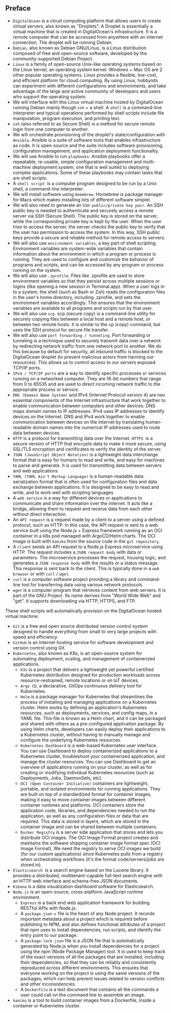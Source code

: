 ## Preface

* `DigitalOcean` is a cloud computing platform that allows users to create virtual servers, also known as "Droplets". A Droplet is essentially a virtual machine that is created in DigitalOcean's infrastructure. It is a remote computer that can be accessed from anywhere with an internet connection. The droplet will be running Debian.
* `Debian`, also known as Debian GNU/Linux, is a Linux distribution composed of free and open-source software, developed by the community-supported Debian Project.
* `Linux` is a family of open-source Unix-like operating systems based on the Linux kernel, an operating system kernel. Windows + Mac OS are 2 other popular operating systems. Linux provides a flexible, low-cost, and efficient platform for cloud computing. By using Linux, hobbyists can experiment with different configurations and environments, and take advantage of the large and active community of developers and users who support the operating system.
* We will interface with this Linux virtual machine hosted by DigitalOcean running Debian mainly though `ssh` + a shell. A `shell` is a command-line interpreter and typical operations performed by shell scripts include file manipulation, program execution, and printing text. 
* `ssh` (also referred to as Secure Shell) is a method for secure remote login from one computer to another. 
* We will orchestrate provisioning of the droplet's state/configuration with `Ansible`. Ansible is a suite of software tools that enables infrastructure as code. It is open-source and the suite includes software provisioning, configuration management, and application deployment functionality.
* We will use Ansible to run `playbooks`. Ansible playbooks offer a repeatable, re-usable, simple configuration management and multi-machine deployment system, one that is well suited to deploying complex applications. Some of these playbooks may contain tasks that are shell scripts. 
* A `shell script `is a computer program designed to be run by a Unix shell, a command-line interpreter.
* We will install software using `Homebrew`. Homebrew is package manager for Macs which makes installing lots of different software simpler.
* We will also need to generate an `SSH public/private key pair`. An SSH public key is needed to authenticate and securely access a remote server via SSH (Secure Shell). The public key is stored on the server, while the corresponding private key is kept by the user. When the user tries to access the server, the server checks the public key to verify that the user has permission to access the system. In this way, SSH public keys provide a secure and reliable method for remote access to servers.
* We will also use `environment variables`, a key part of shell scripting. Environment variables are system-wide variables that contain information about the environment in which a program or process is running. They are used to configure and customize the behavior of programs and scripts, and can be accessed by any program or process running on the system.
* We will also use `.zprofile`. Files like .zprofile are used to store environment variables so that they persist across multiple sessions or logins (like opening a new session in Terminal.app). When a user logs in to a system, the shell (such as Bash or Zsh) reads the configuration files in the user's home directory, including .zprofile, and sets the environment variables accordingly. This ensures that the environment variables are available to all programs and scripts run by that user.
* We will also use `scp`. scp (secure copy) is a command-line utility for securely copying files between a local host and a remote host, or between two remote hosts. It is similar to the cp (copy) command, but uses the SSH protocol for secure file transfer.
* We will also use `port forwarding / tunneling`. Port forwarding or tunneling is a technique used to securely transmit data over a network by redirecting network traffic from one network port to another. We do this because by default for security, all inbound traffic is blocked to the DigitalOcean droplet (to prevent malicious actors from harming our resources). This allows us to control access to our servers exposed TCP/IP ports.
* `IPv4 / TCP/IP ports` are a way to identify specific processes or services running on a networked computer. They are 16-bit numbers that range from 0 to 65535 and are used to direct incoming network traffic to the appropriate process or service. 
* `DNS (Domain Name System)` and IPv4 (Internet Protocol version 4) are two essential components of the Internet infrastructure that work together to enable communication between computers and other devices. DNS maps domain names to IP addresses. IPv4 uses IP addresses to identify devices on the Internet. DNS and IPv4 work together to enable communication between devices on the Internet by translating human-readable domain names into the numerical IP addresses used to route data between devices.
* `HTTP` is a protocol for transmitting data over the Internet. `HTTPS `is a secure version of HTTP that encrypts data to make it more secure, using SSL/TLS encryption and certificates to verify the identity of the server.
* `JSON (JavaScript Object Notation)` is a lightweight data interchange format that is easy for humans to read and write, and easy for machines to parse and generate. It is used for transmitting data between servers and web applications
* `YAML (YAML Ain't Markup Language)` is a human-readable data serialization format that is often used for configuration files and data exchange between applications. It is designed to be easy to read and write, and to work well with scripting languages
* A `web service` is a way for different devices or applications to communicate and share information over the internet. It acts like a bridge, allowing them to request and receive data from each other without direct interaction.
* An `API request` is a request made by a client to a server using a defined protocol, such as HTTP. In this case, the API request is sent to a web service built using the Node.js + Express framework running as an OCI container in a k8s pod managed with ArgoCD/Helm charts. The OCI image is built with `kaniko` from the source code in the `git repository`. 
* A `client` sends an API request to a Node.js Express microservice using HTTP. The request includes a `JSON request body` with data or parameters. The microservice processes the request, housing logic, and generates a `JSON response body` with the results or a status message. This response is sent back to the client. This is typically done in a `web browser` or with `curl` / `wget`.
* `curl` is a computer software project providing a library and command-line tool for transferring data using various network protocols.
* `wget` is a computer program that retrieves content from web servers. It is part of the GNU Project. Its name derives from "World Wide Web" and "get". It supports downloading via HTTP, HTTPS, and FTP.

These shell scripts will automatically provision on the DigitalOcean hosted virtual machine:
  * `Git` is a free and open source distributed version control system designed to handle everything from small to very large projects with speed and efficiency.
  * `GitHub` is an Internet hosting service for software development and version control using Git. 
  * `Kubernetes`, also known as K8s, is an open-source system for automating deployment, scaling, and management of containerized applications.
    * `K3s` is a project that delivers a lightweight yet powerful certified Kubernetes distribution designed for production workloads across resource-restrained, remote locations or on IoT devices.
    * `Argo CD`, a declarative, GitOps continuous delivery tool for Kubernetes.
    * `Helm` is a package manager for Kubernetes that streamlines the process of installing and managing applications on a Kubernetes cluster. Helm works by defining an application's Kubernetes resources, such as deployments, services, and config maps, in a YAML file. This file is known as a Helm chart, and it can be packaged and shared with others as a pre-configured application package. By using Helm charts, developers can easily deploy their applications to a Kubernetes cluster, without having to manually manage and configure the underlying Kubernetes resources. 
    * `Kubernetes Dashboard` is a web-based Kubernetes user interface. You can use Dashboard to deploy containerized applications to a Kubernetes cluster, troubleshoot your containerized application, and manage the cluster resources. You can use Dashboard to get an overview of applications running on your cluster, as well as for creating or modifying individual Kubernetes resources (such as Deployments, Jobs, DaemonSets, etc).
    * `OCI (Open Container Initiative)` containers are lightweight, portable, and isolated environments for running applications. They are built on top of a standardized format for container images, making it easy to move container images between different container runtimes and platforms. OCI containers store the application code, libraries, and dependencies needed to run the application, as well as any configuration files or data that are required. This data is stored in layers, which are stored in the container image and can be shared between multiple containers.
    * `Docker Registry` is a server side application that stores and lets you distribute OCI images. The OCI Image Format project creates and maintains the software shipping container image format spec (OCI Image Format). We need the registry to serve OCI images we build (for our custom applications) since Kubernetes pulls from a registry when orchestrating workflows (it's the format code/servers/jobs are stored in).
  * `Elasticsearch `is a search engine based on the Lucene library. It provides a distributed, multitenant-capable full-text search engine with an HTTP web interface and schema-free JSON documents. 
  * `Kibana` is a data visualization dashboard software for Elasticsearch.
  * `Node.js` is an open-source, cross-platform JavaScript runtime environment. 
    * `Express` is a back end web application framework for building RESTful APIs with Node.js.
    * A `package.json` +  file is the heart of any Node project. It records important metadata about a project which is required before publishing to NPM, and also defines functional attributes of a project that npm uses to install dependencies, run scripts, and identify the entry point to our package.
    * A `package-lock.json` file is a JSON file that is automatically generated by Node.js when you install dependencies for a project using the npm (Node Package Manager) tool. It is used to keep track of the exact versions of all the packages that are installed, including their dependencies, so that they can be reliably and consistently reproduced across different environments. This ensures that everyone working on the project is using the same versions of the packages, which can help prevent issues related to version conflicts and other inconsistencies.
    * A `Dockerfile` is a text document that contains all the commands a user could call on the command line to assemble an image.
  * `kaniko` is a tool to build container images from a Dockerfile, inside a container or Kubernetes cluster.
